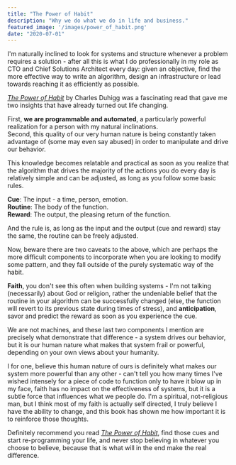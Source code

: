 ```yaml
---
title: "The Power of Habit"
description: "Why we do what we do in life and business."
featured_image: '/images/power_of_habit.png'
date: "2020-07-01"
---
```

I'm naturally inclined to look for systems and structure whenever a problem requires a solution - after all this is what I do professionally in my role as CTO and Chief Solutions Architect every day: given an objective, find the more effective way to write an algorithm, design an infrastructure or lead towards reaching it as efficiently as possible.

[_The Power of Habit_](https://amzn.to/32bnbzg) by Charles Duhigg was a fascinating read that gave me two insights that have already turned out life changing.

First, **we are programmable and automated**, a particularly powerful realization for a person with my natural inclinations.  
Second, this quality of our very human nature is being constantly taken advantage of (some may even say abused) in order to manipulate and drive our behavior.

This knowledge becomes relatable and practical as soon as you realize that the algorithm that drives the majority of the actions you do every day is relatively simple and can be adjusted, as long as you follow some basic rules.

**Cue**: The input - a time, person, emotion.  
**Routine**: The body of the function.  
**Reward**: The output, the pleasing return of the function.  

And the rule is, as long as the input and the output (cue and reward) stay the same, the routine can be freely adjusted.

Now, beware there are two caveats to the above, which are perhaps the more difficult components to incorporate when you are looking to modify some pattern, and they fall outside of the purely systematic way of the habit.

**Faith**, you don't see this often when building systems - I'm not talking (necessarily) about God or religion, rather the undeniable belief that the routine in your algorithm can be successfully changed (else, the function will revert to its previous state during times of stress), and **anticipation**, savor and predict the reward as soon as you experience the cue.

We are not machines, and these last two components I mention are precisely what demonstrate that difference - a system drives our behavior, but it is our human nature what makes that system frail or powerful, depending on your own views about your humanity.

I for one, believe this human nature of ours is definitely what makes our system more powerful than any other - can't tell you how many times I've wished intensely for a piece of code to function only to have it blow up in my face, faith has no impact on the effectiveness of systems, but it is a subtle force that influences what we people do. I'm a spiritual, not-religious man, but I think most of my faith is actually self directed, I truly believe I have the ability to change, and this book has shown me how important it is to reinforce those thoughts.

Definitely recommend you read [_The Power of Habit_](https://amzn.to/32bnbzg), find those cues and start re-programming your life, and never stop believing in whatever you choose to believe, because that is what will in the end make the real difference.

